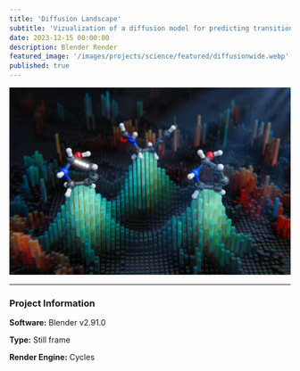 ```yaml
---
title: 'Diffusion Landscape'
subtitle: 'Vizualization of a diffusion model for predicting transition states'
date: 2023-12-15 00:00:00
description: Blender Render
featured_image: '/images/projects/science/featured/diffusionwide.webp'
published: true
---
```


![](/images/projects/science/full_size/diffusionwide.webp)

---

### Project Information

**Software:** Blender v2.91.0

**Type:** Still frame

**Render Engine:** Cycles
